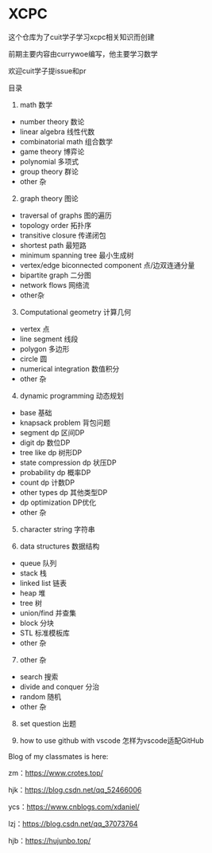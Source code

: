 # XCPC
这个仓库为了cuit学子学习xcpc相关知识而创建

前期主要内容由currywoe编写，他主要学习数学

欢迎cuit学子提issue和pr

目录

1. math 数学
+ number theory 数论
+ linear algebra 线性代数
+ combinatorial math 组合数学
+ game theory 博弈论
+ polynomial 多项式
+ group theory 群论
+ other 杂

2. graph theory 图论
+ traversal of graphs 图的遍历
+ topology order 拓扑序
+ transitive closure 传递闭包
+ shortest path 最短路
+ minimum spanning tree 最小生成树
+ vertex/edge biconnected component 点/边双连通分量
+ bipartite graph 二分图
+ network flows 网络流
+ other杂

3. Computational geometry 计算几何
+ vertex 点
+ line segment 线段
+ polygon 多边形
+ circle 圆
+ numerical integration 数值积分
+ other 杂

4. dynamic programming 动态规划
+ base 基础
+ knapsack problem 背包问题
+ segment dp 区间DP
+ digit dp 数位DP
+ tree like dp 树形DP
+ state compression dp 状压DP
+ probability dp 概率DP
+ count dp 计数DP
+ other types dp 其他类型DP
+ dp optimization DP优化
+ other 杂

5. character string 字符串

6. data structures 数据结构
+ queue 队列
+ stack 栈
+ linked list 链表
+ heap 堆
+ tree 树
+ union/find 并查集
+ block 分块
+ STL 标准模板库
+ other 杂

7. other 杂
+ search 搜索
+ divide and conquer 分治
+ random 随机
+ other 杂

8. set question 出题

9. how to use github with vscode 怎样为vscode适配GitHub

Blog of my classmates is here:

zm：https://www.crotes.top/

hjk：https://blog.csdn.net/qq_52466006

ycs：https://www.cnblogs.com/xdaniel/

lzj：https://blog.csdn.net/qq_37073764

hjb：https://hujunbo.top/